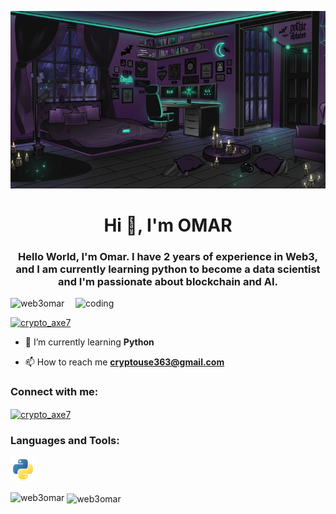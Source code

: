 ![logo](https://github.com/web3omar/Omar/blob/main/1891d2d893da27784d76ae7ffab64c50.jpg)
<h1 align="center">Hi 👋, I'm OMAR</h1>
<h3 align="center">Hello World, I'm Omar. I have 2 years of experience in Web3, and I am currently learning python to become a data scientist and I'm passionate about blockchain and AI.</h3>

<img align="right" alt="coding" width="400" src="https://th.bing.com/th/id/OIP.kHAyTN_AfGjWDu0MOed1cwHaEK?w=274&h=180&c=7&r=0&o=7&dpr=1.3&pid=1.7&rm=3">

<p align="left"> <img src="https://komarev.com/ghpvc/?username=web3omar&label=Profile%20views&color=0e75b6&style=flat" alt="web3omar" /> </p>

<p align="left"> <a href="https://twitter.com/crypto_axe7" target="blank"><img src="https://img.shields.io/twitter/follow/crypto_axe7?logo=twitter&style=for-the-badge" alt="crypto_axe7" /></a> </p>

- 🌱 I’m currently learning **Python**

- 📫 How to reach me **cryptouse363@gmail.com**

<h3 align="left">Connect with me:</h3>
<p align="left">
<a href="https://twitter.com/crypto_axe7" target="blank"><img align="center" src="https://raw.githubusercontent.com/rahuldkjain/github-profile-readme-generator/master/src/images/icons/Social/twitter.svg" alt="crypto_axe7" height="30" width="40" /></a>
</p>

<h3 align="left">Languages and Tools:</h3>
<p align="left"> <a href="https://www.python.org" target="_blank" rel="noreferrer"> <img src="https://raw.githubusercontent.com/devicons/devicon/master/icons/python/python-original.svg" alt="python" width="40" height="40"/> </a> </p>

<p><img align="left" src="https://github-readme-stats.vercel.app/api/top-langs?username=web3omar&show_icons=true&locale=en&layout=compact" alt="web3omar" /></p>

<p>&nbsp;<img align="center" src="https://github-readme-stats.vercel.app/api?username=web3omar&show_icons=true&locale=en" alt="web3omar" /></p>
